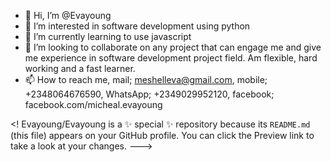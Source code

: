 - 👋 Hi, I’m @Evayoung
- 👀 I’m interested in software development using python
- 🌱 I’m currently learning to use javascript
- 💞️ I’m looking to collaborate on any project that can engage me and give me experience in software development project field. Am flexible, hard working and a fast learner.
- 📫 How to reach me, mail; meshelleva@gmail.com, mobile; +2348064676590, WhatsApp; +2349029952120, facebook; facebook.com/micheal.evayoung

<!
Evayoung/Evayoung is a ✨ special ✨ repository because its `README.md` (this file) appears on your GitHub profile.
You can click the Preview link to take a look at your changes.
--->
